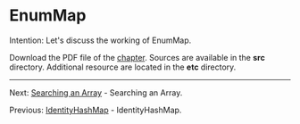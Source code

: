 # EnumMap

Intention: Let's discuss the working of EnumMap.

Download the PDF file of the [chapter](chapter_35.pdf). Sources are available in the <b>src</b> directory. 
Additional resource are located in the <b>etc</b> directory.

<hr>

Next: [Searching an Array](chapter_36.md "Searching an Array") - Searching an Array.

Previous: [IdentityHashMap](chapter_34.md "IdentityHashMap") - IdentityHashMap.